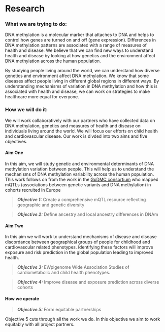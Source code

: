 # Research

### **What we are trying to do:**
DNA methylation is a molecular marker that attaches to DNA and helps to control how genes are turned on and off (gene expression). Differences in DNA methylation patterns are associated with a range of measures of health and disease. We believe that we can find new ways to understand health and disease by looking at how genetics and the environment affect DNA methylation across the human population.

By studying people living around the world, we can understand how diverse genetics and environment affect DNA methylation. We know that some diseases affect people living in different global regions in different ways. By understanding mechanisms of variation in DNA methylation and how this is associated with health and disease, we can work on strategies to make healthcare more equal for everyone.

### **How we will do it:**
We will work collaboratively with our partners who have collected data on DNA methylation, genetics and measures of health and disease on individuals living around the world. We will focus our efforts on child health and cardiovascular disease. Our work is divded into two aims and five objectives.


#### **Aim One** 
In this aim, we will study genetic and environmental determinants of DNA methylation variation between people. This will help us to understand the mechanisms of DNA methylation variability across the human population. This work follows on from the work in the [GoDMC consortium](http://www.godmc.org.uk/) who mapped mQTLs (associations between genetic variants and DNA methylation) in cohorts recruited in Europe 

>***Objective 1:*** Create a comprehensive mQTL resource reflecting geographic and genetic diversity

>***Objective 2:*** Define ancestry and local ancestry differences in DNAm




#### **Aim Two**
In this aim we will work to understand mechanisms of disease and disease discordance between geographical groups of people for childhood and cardiovascular related phenotypes. Identifying these factors will improve exposure and risk prediction in the global population leading to improved health.

>***Objective 3:*** EWpigenome Wide Association Studies of cardiometabolic and child health phenotypes.

>***Objective 4:*** Improve disease and exposure prediction across diverse cohorts


#### **How we operate**

>***Objective 5:*** Form equitable partnerships

Objective 5 cuts through all the work we do. In this objective we aim to work equitably with all project partners.
